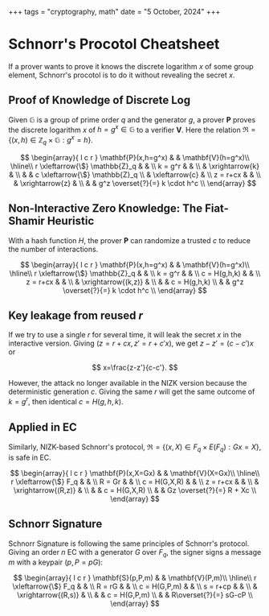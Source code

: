 +++
tags = "cryptography, math"
date = "5 October, 2024"
+++

# Schnorr's Procotol Cheatsheet

If a prover wants to prove it knows the discrete logarithm $x$ of some group element, Schnorr's procotol is to do it without revealing the secret $x$.

## Proof of Knowledge of Discrete Log

Given $\mathbb{G}$ is a group of prime order $q$ and the generator $g$, a prover $\mathbf{P}$ proves the discrete logarithm $x$ of $h=g^x \in \mathbb{G}$ to a verifier $\mathbf{V}$. Here the relation $\mathfrak{R} = \{ (x,h) \in \mathbb{Z}_q \times \mathbb{G} : g^x=h \}$.

$$
\begin{array}{ l c r }
\mathbf{P}(x,h=g^x) &  & \mathbf{V}(h=g^x)\\
\hline\\
r \xleftarrow{\$} \mathbb{Z}_q &  & \\
k = g^r &  & \\
 & \xrightarrow{k} & \\
 &  & c \xleftarrow{\$} \mathbb{Z}_q \\
 & \xleftarrow{c} & \\
z = r+cx &  & \\
 & \xrightarrow{z} & \\
 &  & g^z \overset{?}{=} k \cdot h^c \\
\end{array}
$$

## Non-Interactive Zero Knowledge: The Fiat-Shamir Heuristic

With a hash function $H$, the prover $\mathbf{P}$ can randomize a trusted $c$ to reduce the number of interactions.

$$
\begin{array}{ l c r }
\mathbf{P}(x,h=g^x) &  & \mathbf{V}(h=g^x)\\
\hline\\
r \xleftarrow{\$} \mathbb{Z}_q &  & \\
k = g^r &  & \\
c = H(g,h,k) &  & \\
z = r+cx &  & \\
 & \xrightarrow{(k,z)} & \\
 &  & c = H(g,h,k) \\
 &  & g^z \overset{?}{=} k \cdot h^c \\
\end{array}
$$

## Key leakage from reused $r$

If we try to use a single $r$ for several time, it will leak the secret $x$ in the interactive version. Giving $(z=r+cx,z'=r+c'x)$, we get $z-z'=(c-c')x$ or

$$
x=\frac{z-z'}{c-c'}.
$$

However, the attack no longer available in the NIZK version because the deterministic generation $c$. Giving the same $r$ will get the same outcome of $k=g^r$, then identical $c = H(g,h,k)$.

## Applied in EC

Similarly, NIZK-based Schnorr's protocol, $\mathfrak{R} = \{ (x,X) \in F_q \times E(F_q) : Gx=X \}$, is safe in EC.

$$
\begin{array}{ l c r }
\mathbf{P}(x,X=Gx) &  & \mathbf{V}(X=Gx)\\
\hline\\
r \xleftarrow{\$} F_q &  & \\
R = Gr &  & \\
c = H(G,X,R) &  & \\
z = r+cx &  & \\
 & \xrightarrow{(R,z)} & \\
 &  & c = H(G,X,R) \\
 &  & Gz \overset{?}{=} R + Xc \\
\end{array}
$$

## Schnorr Signature

Schnorr Signature is following the same principles of Schnorr's protocol. Giving an order $n$ EC with a generator $G$ over $F_q$, the signer signs a message $m$ with a keypair $(p, P=pG)$:

$$
\begin{array}{ l c r }
\mathbf{S}(p,P,m) &  & \mathbf{V}(P,m)\\
\hline\\
r \xleftarrow{\$} F_q &  & \\
R = rG &  & \\
c = H(G,P,m) &  & \\
s = r+cp &  & \\
 & \xrightarrow{(R,s)} & \\
 &  & c = H(G,P,m) \\
 &  & R\overset{?}{=} sG-cP \\
\end{array}
$$
